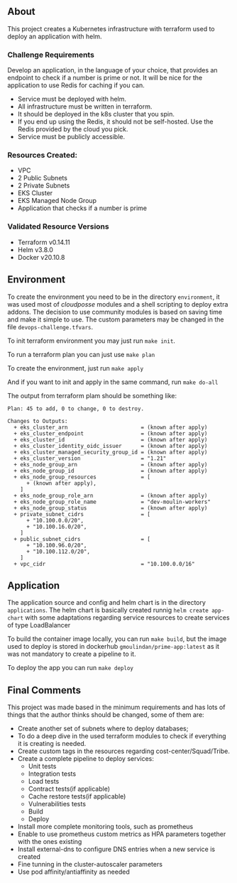 ## About
This project creates a Kubernetes infrastructure with terraform used to deploy 
an application with helm.

### Challenge Requirements

Develop an application, in the language of your choice, that provides an endpoint to check if a number is prime or not. It will be nice for the application to use Redis for caching if you can.
* Service must be deployed with helm.
* All infrastructure must be written in terraform.
* It should be deployed in the k8s cluster that you spin.
* If you end up using the Redis, it should not be self-hosted. Use the Redis provided by the cloud you pick.
* Service must be publicly accessible.

### Resources Created:

- VPC
- 2 Public Subnets
- 2 Private Subnets
- EKS Cluster
- EKS Managed Node Group
- Application that checks if a number is prime

### Validated Resource Versions

- Terraform v0.14.11
- Helm v3.8.0
- Docker v20.10.8

## Environment

To create the environment you need to be in the directory `environment`, 
it was used most of _cloudposse_ modules and a shell scripting to deploy extra addons.
The decision to use community modules is based on saving time and make it simple to use.
The custom parameters may be changed in the file `devops-challenge.tfvars`.

To init terraform environment you may just run `make init`.

To run a terraform plan you can just use `make plan`

To create the environment, just run `make apply`

And if you want to init and apply in the same command, run `make do-all`

The output from terraform plam should be something like:
```
Plan: 45 to add, 0 to change, 0 to destroy.

Changes to Outputs:
  + eks_cluster_arn                       = (known after apply)
  + eks_cluster_endpoint                  = (known after apply)
  + eks_cluster_id                        = (known after apply)
  + eks_cluster_identity_oidc_issuer      = (known after apply)
  + eks_cluster_managed_security_group_id = (known after apply)
  + eks_cluster_version                   = "1.21"
  + eks_node_group_arn                    = (known after apply)
  + eks_node_group_id                     = (known after apply)
  + eks_node_group_resources              = [
      + (known after apply),
    ]
  + eks_node_group_role_arn               = (known after apply)
  + eks_node_group_role_name              = "dev-moulin-workers"
  + eks_node_group_status                 = (known after apply)
  + private_subnet_cidrs                  = [
      + "10.100.0.0/20",
      + "10.100.16.0/20",
    ]
  + public_subnet_cidrs                   = [
      + "10.100.96.0/20",
      + "10.100.112.0/20",
    ]
  + vpc_cidr                              = "10.100.0.0/16"
  ```

## Application
The application source and config and helm chart is in the directory `applications`. 
The helm chart is basically created runnig `helm create app-chart`
with some adaptations regarding service resources to create services of type LoadBalancer

To build the container image locally, you can run `make build`, 
but the image used to deploy is stored in dockerhub `gmoulindan/prime-app:latest` 
as it was not mandatory to create a pipeline to it.

To deploy the app you can run `make deploy`

## Final Comments

This project was made based in the minimum requirements and has lots of things that the 
author thinks should be changed, some of them are:

* Create another set of subnets where to deploy databases;
* To do a deep dive in the used terraform modules to check if everything it is creating is needed.
* Create custom tags in the resources regarding cost-center/Squad/Tribe.
* Create a complete pipeline to deploy services:
  * Unit tests
  * Integration tests
  * Load tests
  * Contract tests(if applicable)
  * Cache restore tests(if applicable)
  * Vulnerabilities tests
  * Build
  * Deploy
* Install more complete monitoring tools, such as prometheus
* Enable to use prometheus custom metrics as HPA parameters together with the ones existing
* Install external-dns to configure DNS entries when a new service is created
* Fine tunning in the cluster-autoscaler parameters
* Use pod affinity/antiaffinity as needed
